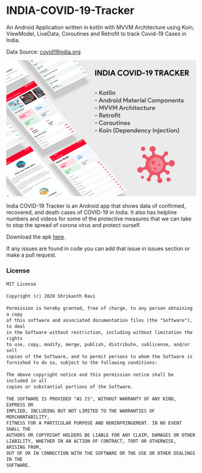 # INDIA-COVID-19-Tracker
An Android Application written in kotlin with MVVM Architecture using Koin, ViewModel, LiveData, Coroutines and Retrofit to track Covid-19 Cases in India.

Data Source: <a href="https://api.covid19india.org/">covid19india.org</a>

<img src="covid_19_app_cover.png">

India COVID-19 Tracker is an Android app that shows data of confirmed, recovered, and death cases of COVID-19 in India. It also has helpline numbers and videos for some of the protective measures that we can take to stop the spread of corona virus and protect ourself.

Download the apk <a href="https://drive.google.com/open?id=1OHzWs6-JwSVF-wvnNR01JjLrfy51ALE9">here</a>.

If any issues are found in code you can add that issue in issues section or make a pull request.

### License
```
MIT License

Copyright (c) 2020 Shrikanth Ravi

Permission is hereby granted, free of charge, to any person obtaining a copy
of this software and associated documentation files (the "Software"), to deal
in the Software without restriction, including without limitation the rights
to use, copy, modify, merge, publish, distribute, sublicense, and/or sell
copies of the Software, and to permit persons to whom the Software is
furnished to do so, subject to the following conditions:

The above copyright notice and this permission notice shall be included in all
copies or substantial portions of the Software.

THE SOFTWARE IS PROVIDED "AS IS", WITHOUT WARRANTY OF ANY KIND, EXPRESS OR
IMPLIED, INCLUDING BUT NOT LIMITED TO THE WARRANTIES OF MERCHANTABILITY,
FITNESS FOR A PARTICULAR PURPOSE AND NONINFRINGEMENT. IN NO EVENT SHALL THE
AUTHORS OR COPYRIGHT HOLDERS BE LIABLE FOR ANY CLAIM, DAMAGES OR OTHER
LIABILITY, WHETHER IN AN ACTION OF CONTRACT, TORT OR OTHERWISE, ARISING FROM,
OUT OF OR IN CONNECTION WITH THE SOFTWARE OR THE USE OR OTHER DEALINGS IN THE
SOFTWARE.
```
